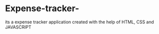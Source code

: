 # Expense-tracker-
its  a expense tracker application created with the help of HTML, CSS and JAVASCRIPT
